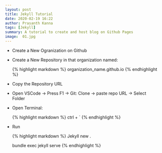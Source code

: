 ```yaml
---
layout: post
title: Jekyll Tutorial
date: 2020-02-19 16:22
author: Prasanth Kanna
tags: [Jekyll]
summary: A tutorial to create and host blog on Github Pages
image:  01.jpg
---
```


* Create a New Ogranization on Github

* Create a New Repository in that organization named:

    {% highlight markdown %}
    organization_name.github.io
    {% endhighlight %}

* Copy the Repository URL

* Open VSCode -> Press F1 -> Git: Clone -> paste repo URL -> Select Folder

* Open Terminal:

    {% highlight markdown %}
    ctrl + `
    {% endhighlight %}

* Run

    {% highlight markdown %}
    Jekyll new .

    bundle exec jekyll serve
    {% endhighlight %}
